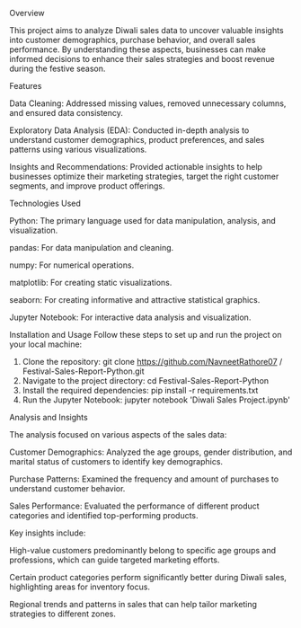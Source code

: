 Overview

This project aims to analyze Diwali sales data to uncover valuable insights into customer demographics, purchase behavior, and overall sales performance. By understanding these aspects, businesses can make informed decisions to enhance their sales strategies and boost revenue during the festive season.

Features

Data Cleaning: Addressed missing values, removed unnecessary columns, and ensured data consistency.

Exploratory Data Analysis (EDA): Conducted in-depth analysis to understand customer demographics, product preferences, and sales patterns using various visualizations.

Insights and Recommendations: Provided actionable insights to help businesses optimize their marketing strategies, target the right customer segments, and improve product offerings.

Technologies Used

Python: The primary language used for data manipulation, analysis, and visualization.

pandas: For data manipulation and cleaning.

numpy: For numerical operations.

matplotlib: For creating static visualizations.

seaborn: For creating informative and attractive statistical graphics.

Jupyter Notebook: For interactive data analysis and visualization.

Installation and Usage
Follow these steps to set up and run the project on your local machine:

1. Clone the repository:
   git clone https://github.com/NavneetRathore07
/
Festival-Sales-Report-Python.git
2. Navigate to the project directory:
   cd Festival-Sales-Report-Python
3. Install the required dependencies:
   pip install -r requirements.txt
4. Run the Jupyter Notebook:
   jupyter notebook 'Diwali Sales Project.ipynb'
   
Analysis and Insights

The analysis focused on various aspects of the sales data:


Customer Demographics: Analyzed the age groups, gender distribution, and marital status of customers to identify key demographics.

Purchase Patterns: Examined the frequency and amount of purchases to understand customer behavior.

Sales Performance: Evaluated the performance of different product categories and identified top-performing products.

Key insights include:

High-value customers predominantly belong to specific age groups and professions, which can guide targeted marketing efforts.

Certain product categories perform significantly better during Diwali sales, highlighting areas for inventory focus.

Regional trends and patterns in sales that can help tailor marketing strategies to different zones.
